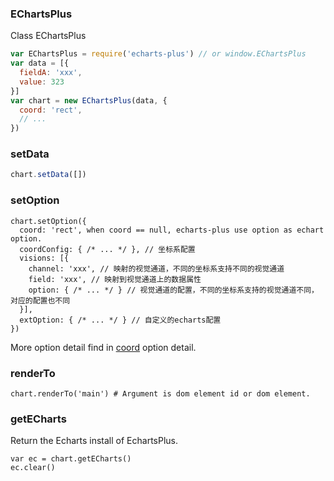 ### EChartsPlus

Class EChartsPlus

```js
var EChartsPlus = require('echarts-plus') // or window.EChartsPlus
var data = [{
  fieldA: 'xxx',
  value: 323
}]
var chart = new EChartsPlus(data, {
  coord: 'rect',
  // ...
})
```

### setData

```js
chart.setData([])
```

### setOption

```
chart.setOption({
  coord: 'rect', when coord == null, echarts-plus use option as echart option.
  coordConfig: { /* ... */ }, // 坐标系配置
  visions: [{
    channel: 'xxx', // 映射的视觉通道，不同的坐标系支持不同的视觉通道
    field: 'xxx', // 映射到视觉通道上的数据属性
    option: { /* ... */ } // 视觉通道的配置，不同的坐标系支持的视觉通道不同，对应的配置也不同
  }],
  extOption: { /* ... */ } // 自定义的echarts配置
})
```

More option detail find in [coord](rect.md) option detail.

### renderTo

```
chart.renderTo('main') # Argument is dom element id or dom element.
```

### getECharts

Return the Echarts install of EchartsPlus.

```
var ec = chart.getECharts()
ec.clear()
```

